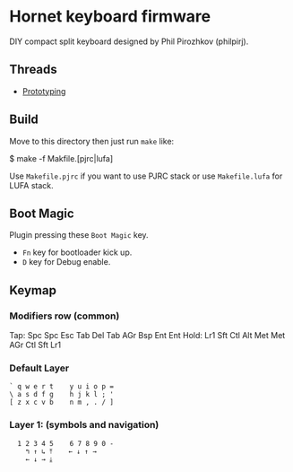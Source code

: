Hornet keyboard firmware
========================
DIY compact split keyboard designed by Phil Pirozhkov (philpirj).

## Threads
- [Prototyping](http://deskthority.net/workshop-f7/codename-hornet-t4488.html)


## Build
Move to this directory then just run `make` like:

   $ make -f Makfile.[pjrc|lufa]

Use `Makefile.pjrc` if you want to use PJRC stack or use `Makefile.lufa` for LUFA stack.


## Boot Magic
Plugin pressing these `Boot Magic` key.

- `Fn` key for bootloader kick up.
- `D` key for Debug enable.


## Keymap

### Modifiers row (common)

Tap:    Spc Spc Esc Tab Del   Tab AGr Bsp Ent Ent
Hold:   Lr1 Sft Ctl Alt Met   Met AGr Ctl Sft Lr1

### Default Layer
    ` q w e r t    y u i o p =
    \ a s d f g    h j k l ; '
    [ z x c v b    n m , . / ]

### Layer 1: (symbols and navigation)
      1 2 3 4 5    6 7 8 9 0 -
        ↰ ↑ ↳ ⤒    ← ↓ ↑ →  
        ← ↓ → ⤓    
